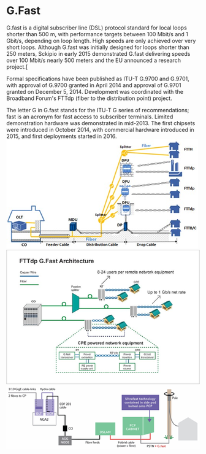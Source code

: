 # G.Fast


G.fast is a digital subscriber line (DSL) protocol standard for local
loops shorter than 500 m, with performance targets between 100 Mbit/s
and 1 Gbit/s, depending on loop length. High speeds are only achieved
over very short loops. Although G.fast was initially designed for loops
shorter than 250 meters, Sckipio in early 2015 demonstrated G.fast
delivering speeds over 100 Mbit/s nearly 500 meters and the EU announced
a research project.\[

Formal specifications have been published as ITU-T G.9700 and G.9701,
with approval of G.9700 granted in April 2014 and approval of G.9701
granted on December 5, 2014. Development was coordinated with the
Broadband Forum's FTTdp (fiber to the distribution point) project.

The letter G in G.fast stands for the ITU-T G series of recommendations;
fast is an acronym for fast access to subscriber terminals. Limited
demonstration hardware was demonstrated in mid-2013. The first chipsets
were introduced in October 2014, with commercial hardware introduced in
2015, and first deployments started in 2016.\
![](./images/15008227.png?width=480)\
![](./images/15008233.png?width=509)\
![](./images/15008239.png?width=473)

